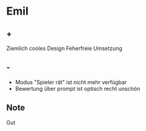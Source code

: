 # Emil

## +

Ziemlich cooles Design
Feherfreie Umsetzung

## -

- Modus "Spieler rät" ist nicht mehr verfügbar
- Bewertung über prompt ist optisch recht unschön

## Note

Gut
